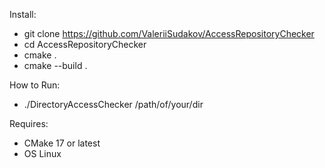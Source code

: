 Install:
- git clone https://github.com/ValeriiSudakov/AccessRepositoryChecker
- cd AccessRepositoryChecker
- cmake .
- cmake --build .

How to Run:
- ./DirectoryAccessChecker /path/of/your/dir

Requires:
- CMake 17 or latest
- OS Linux
